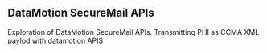 ##  DataMotion SecureMail APIs
Exploration of DataMotion SecureMail APIs. Transmitting PHI as CCMA XML paylod with datamotion APIS  